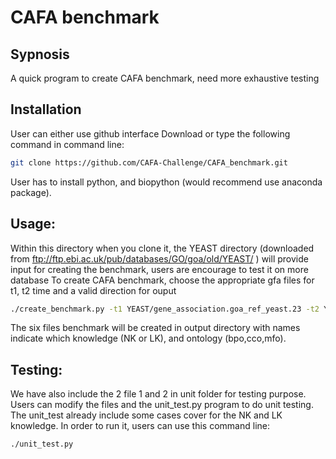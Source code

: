 # CAFA benchmark
## Sypnosis
A quick program to create CAFA benchmark, need more exhaustive testing
## Installation
User can either use github interface Download or type the following command in command line:
```bash
git clone https://github.com/CAFA-Challenge/CAFA_benchmark.git
```
User has to install python, and biopython (would recommend use anaconda package). 
## Usage:
Within this directory when you clone it, the YEAST directory (downloaded from ftp://ftp.ebi.ac.uk/pub/databases/GO/goa/old/YEAST/ ) will provide input for creating the benchmark, users are encourage to test it on more database
To create CAFA benchmark, choose the appropriate gfa files for t1, t2 time and a valid direction for ouput
```bash
./create_benchmark.py -t1 YEAST/gene_association.goa_ref_yeast.23 -t2 YEAST/gene_association.goa_ref_yeast.52 -o output
```
The six files benchmark will be created in output directory with names indicate which knowledge (NK or LK), and ontology (bpo,cco,mfo). 

## Testing:
We have also include the 2 file 1 and 2 in unit folder for testing purpose. Users can modify the files and the unit_test.py program to do unit testing. The unit_test already include some cases cover for the NK and LK knowledge. In order to run it, users can use this command line:

```bash
./unit_test.py
```
